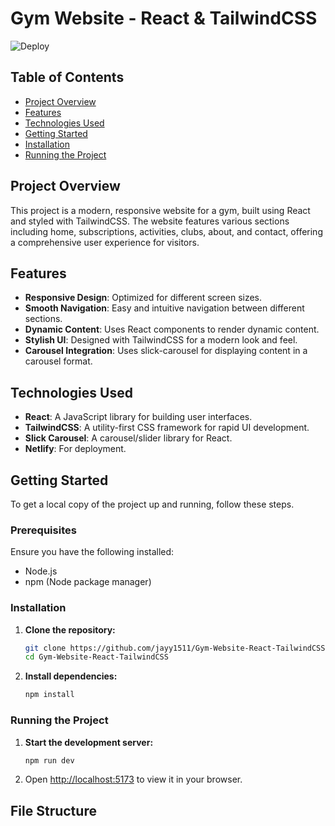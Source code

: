 # Gym Website - React & TailwindCSS


![Deploy](https://img.shields.io/badge/deploy-Netlify-blue)

## Table of Contents
- [Project Overview](#project-overview)
- [Features](#features)
- [Technologies Used](#technologies-used)
- [Getting Started](#getting-started)
- [Installation](#installation)
- [Running the Project](#running-the-project)


## Project Overview

This project is a modern, responsive website for a gym, built using React and styled with TailwindCSS. The website features various sections including home, subscriptions, activities, clubs, about, and contact, offering a comprehensive user experience for visitors.

## Features

- **Responsive Design**: Optimized for different screen sizes.
- **Smooth Navigation**: Easy and intuitive navigation between different sections.
- **Dynamic Content**: Uses React components to render dynamic content.
- **Stylish UI**: Designed with TailwindCSS for a modern look and feel.
- **Carousel Integration**: Uses slick-carousel for displaying content in a carousel format.

## Technologies Used

- **React**: A JavaScript library for building user interfaces.
- **TailwindCSS**: A utility-first CSS framework for rapid UI development.
- **Slick Carousel**: A carousel/slider library for React.
- **Netlify**: For deployment.

## Getting Started

To get a local copy of the project up and running, follow these steps.

### Prerequisites

Ensure you have the following installed:
- Node.js
- npm (Node package manager)

### Installation

1. **Clone the repository:**
    ```sh
    git clone https://github.com/jayy1511/Gym-Website-React-TailwindCSS.git
    cd Gym-Website-React-TailwindCSS
    ```

2. **Install dependencies:**
    ```sh
    npm install
    ```

### Running the Project

1. **Start the development server:**
    ```sh
    npm run dev
    ```

2. Open [http://localhost:5173](http://localhost:5173) to view it in your browser.

## File Structure

